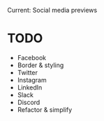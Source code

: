 Current: Social media previews

# TODO

- Facebook
- Border & styling
- Twitter
- Instagram
- LinkedIn
- Slack
- Discord
- Refactor & simplify